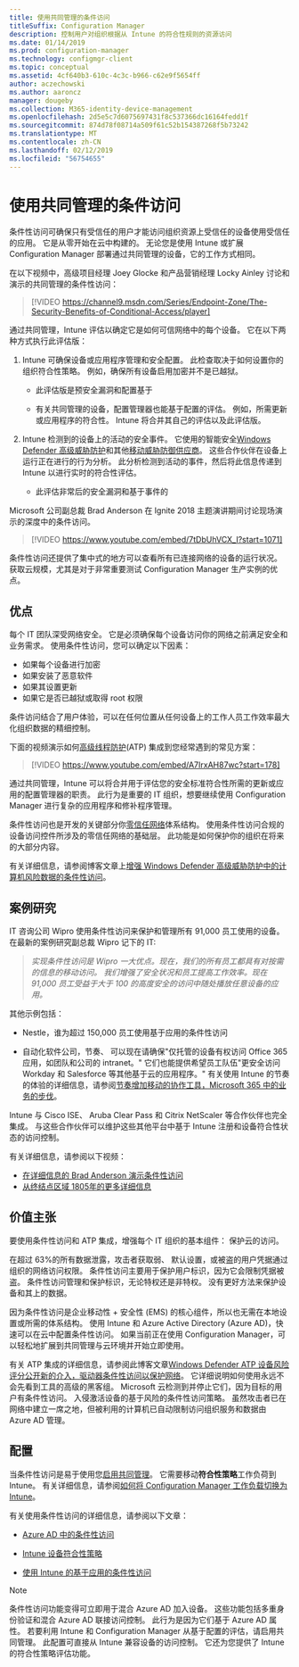 ```yaml
---
title: 使用共同管理的条件访问
titleSuffix: Configuration Manager
description: 控制用户对组织根据从 Intune 的符合性规则的资源访问
ms.date: 01/14/2019
ms.prod: configuration-manager
ms.technology: configmgr-client
ms.topic: conceptual
ms.assetid: 4cf640b3-610c-4c3c-b966-c62e9f5654ff
author: aczechowski
ms.author: aaroncz
manager: dougeby
ms.collection: M365-identity-device-management
ms.openlocfilehash: 2d5e5c7d6075697431f8c537366dc16164fedd1f
ms.sourcegitcommit: 874d78f08714a509f61c52b154387268f5b73242
ms.translationtype: MT
ms.contentlocale: zh-CN
ms.lasthandoff: 02/12/2019
ms.locfileid: "56754655"
---
```

# <a name="conditional-access-with-co-management"></a>使用共同管理的条件访问

条件性访问可确保只有受信任的用户才能访问组织资源上受信任的设备使用受信任的应用。 它是从零开始在云中构建的。 无论您是使用 Intune 或扩展 Configuration Manager 部署通过共同管理的设备，它的工作方式相同。

在以下视频中，高级项目经理 Joey Glocke 和产品营销经理 Locky Ainley 讨论和演示的共同管理的条件性访问：

> [!VIDEO https://channel9.msdn.com/Series/Endpoint-Zone/The-Security-Benefits-of-Conditional-Access/player]

通过共同管理，Intune 评估以确定它是如何可信网络中的每个设备。 它在以下两种方式执行此评估版：

1. Intune 可确保设备或应用程序管理和安全配置。 此检查取决于如何设置你的组织符合性策略。 例如，确保所有设备启用加密并不是已越狱。  

    - 此评估版是预安全漏洞和配置基于  

    - 有关共同管理的设备，配置管理器也能基于配置的评估。 例如，所需更新或应用程序的符合性。 Intune 将合并其自己的评估以及此评估版。  

2. Intune 检测到的设备上的活动的安全事件。 它使用的智能安全[Windows Defender 高级威胁防护](https://docs.microsoft.com/windows/security/threat-protection/windows-defender-atp/get-started)和其他[移动威胁防御供应商](https://www.lookout.com/about/partners/microsoft)。 这些合作伙伴在设备上运行正在进行的行为分析。 此分析检测到活动的事件，然后将此信息传递到 Intune 以进行实时的符合性评估。  

    - 此评估非常后的安全漏洞和基于事件的  

Microsoft 公司副总裁 Brad Anderson 在 Ignite 2018 主题演讲期间讨论现场演示的深度中的条件访问。 

> [!VIDEO https://www.youtube.com/embed/7tDbUhVCX_I?start=1071]

条件性访问还提供了集中式的地方可以查看所有已连接网络的设备的运行状况。 获取云规模，尤其是对于非常重要测试 Configuration Manager 生产实例的优点。


## <a name="benefits"></a>优点

每个 IT 团队深受网络安全。 它是必须确保每个设备访问你的网络之前满足安全和业务需求。 使用条件性访问，您可以确定以下因素： 
- 如果每个设备进行加密  
- 如果安装了恶意软件  
- 如果其设置更新  
- 如果它是否已越狱或取得 root 权限  

条件访问结合了用户体验，可以在任何位置从任何设备上的工作人员工作效率最大化组织数据的精细控制。

下面的视频演示如何[高级线程防护](https://www.microsoft.com/windowsforbusiness/windows-atp)(ATP) 集成到您经常遇到的常见方案：

> [!VIDEO https://www.youtube.com/embed/A7IrxAH87wc?start=178]

通过共同管理，Intune 可以将合并用于评估您的安全标准符合性所需的更新或应用的配置管理器的职责。 此行为是重要的 IT 组织，想要继续使用 Configuration Manager 进行复杂的应用程序和修补程序管理。

条件性访问也是开发的关键部分你[零信任网络](https://cloudblogs.microsoft.com/microsoftsecure/2018/06/14/building-zero-trust-networks-with-microsoft-365/)体系结构。 使用条件性访问合规的设备访问控件所涉及的零信任网络的基础层。 此功能是如何保护你的组织在将来的大部分内容。

有关详细信息，请参阅博客文章上[增强 Windows Defender 高级威胁防护中的计算机风险数据的条件性访问](https://techcommunity.microsoft.com/t5/Enterprise-Mobility-Security/Enhancing-conditional-access-with-machine-risk-data-from-Windows/ba-p/250559)。



## <a name="case-studies"></a>案例研究

IT 咨询公司 Wipro 使用条件性访问来保护和管理所有 91,000 员工使用的设备。 在最新的案例研究副总裁 Wipro 记下的 IT:

> *实现条件性访问是 Wipro 一大优点。现在，我们的所有员工都具有对按需的信息的移动访问。* 
> *我们增强了安全状况和员工提高工作效率。现在 91,000 员工受益于大于 100 的高度安全的访问中随处播放任意设备的应用。*

<!-- waiting for the case study to be public
For more information, see [Wipro drives mobile productivity with Microsoft cloud security tools to improve customer engagements](https://customers.microsoft.com/story/446f72f9-2f50-4697-b688-6d279786e010)
-->

其他示例包括： 

- Nestle，谁为超过 150,000 员工使用基于应用的条件性访问  

- 自动化软件公司，节奏、 可以现在请确保"仅托管的设备有权访问 Office 365 应用，如团队和公司的 intranet。" 它们也能提供希望员工队伍"更安全访问 Workday 和 Salesforce 等其他基于云的应用程序。" 有关使用 Intune 的节奏的体验的详细信息，请参阅[节奏增加移动的协作工具，Microsoft 365 中的业务的步伐](https://customers.microsoft.com/story/cadence-partner-professional-services-microsoft-365)。

Intune 与 Cisco ISE、 Aruba Clear Pass 和 Citrix NetScaler 等合作伙伴也完全集成。 与这些合作伙伴可以维护这些其他平台中基于 Intune 注册和设备符合性状态的访问控制。

有关详细信息，请参阅以下视频：
- [在详细信息的 Brad Anderson 演示条件性访问](https://youtu.be/8321obNofgM?t=547)  
- [从终结点区域 1805年的更多详细信息](https://youtu.be/f-ILlEuBFZg?t=196)  


## <a name="value-proposition"></a>价值主张

要使用条件性访问和 ATP 集成，增强每个 IT 组织的基本组件： 保护云的访问。

在超过 63%的所有数据泄露，攻击者获取弱、 默认设置，或被盗的用户凭据通过组织的网络访问权限。 条件性访问主要用于保护用户标识，因为它会限制凭据被盗。 条件性访问管理和保护标识，无论特权还是非特权。 没有更好方法来保护设备和其上的数据。

因为条件性访问是企业移动性 + 安全性 (EMS) 的核心组件，所以也无需在本地设置或所需的体系结构。 使用 Intune 和 Azure Active Directory (Azure AD)，快速可以在云中配置条件性访问。 如果当前正在使用 Configuration Manager，可以轻松地扩展到共同管理与云环境并开始立即使用。

有关 ATP 集成的详细信息，请参阅此博客文章[Windows Defender ATP 设备风险评分公开新的介入，驱动器条件性访问以保护网络](https://cloudblogs.microsoft.com/microsoftsecure/2018/11/28/windows-defender-atp-device-risk-score-exposes-new-cyberattack-drives-conditional-access-to-protect-networks/)。 它详细说明如何使用永远不会先看到工具的高级的黑客组。 Microsoft 云检测到并停止它们，因为目标的用户有条件性访问。 入侵激活设备的基于风险的条件性访问策略。 虽然攻击者已在网络中建立一席之地，但被利用的计算机已自动限制访问组织服务和数据由 Azure AD 管理。



## <a name="configure"></a>配置

当条件性访问是易于使用您[启用共同管理](/sccm/comanage/how-to-enable)。 它需要移动**符合性策略**工作负荷到 Intune。 有关详细信息，请参阅[如何将 Configuration Manager 工作负载切换为 Intune](/sccm/comanage/how-to-switch-workloads)。 

有关使用条件性访问的详细信息，请参阅以下文章： 

- [Azure AD 中的条件性访问](https://docs.microsoft.com/azure/active-directory/active-directory-conditional-access-azure-portal)  

- [Intune 设备符合性策略](https://docs.microsoft.com/intune/device-compliance)  

- [使用 Intune 的基于应用的条件性访问](https://docs.microsoft.com/intune/app-based-conditional-access-intune)  

> [!Note]  
> 条件性访问功能变得可立即用于混合 Azure AD 加入设备。 这些功能包括多重身份验证和混合 Azure AD 联接访问控制。 此行为是因为它们基于 Azure AD 属性。 若要利用 Intune 和 Configuration Manager 从基于配置的评估，请启用共同管理。 此配置可直接从 Intune 兼容设备的访问控制。 它还为您提供了 Intune 的符合性策略评估功能。  

